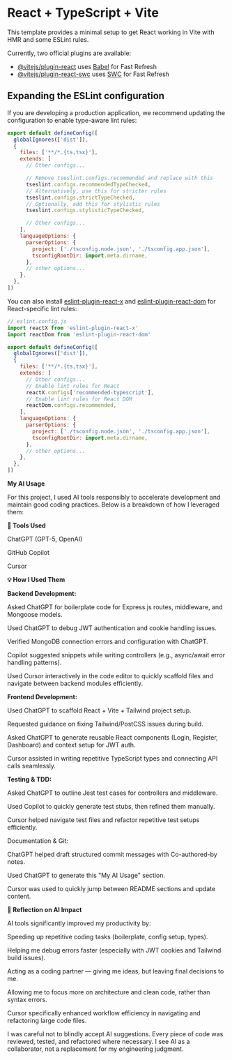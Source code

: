 # React + TypeScript + Vite

This template provides a minimal setup to get React working in Vite with HMR and some ESLint rules.

Currently, two official plugins are available:

- [@vitejs/plugin-react](https://github.com/vitejs/vite-plugin-react/blob/main/packages/plugin-react) uses [Babel](https://babeljs.io/) for Fast Refresh
- [@vitejs/plugin-react-swc](https://github.com/vitejs/vite-plugin-react/blob/main/packages/plugin-react-swc) uses [SWC](https://swc.rs/) for Fast Refresh

## Expanding the ESLint configuration

If you are developing a production application, we recommend updating the configuration to enable type-aware lint rules:

```js
export default defineConfig([
  globalIgnores(['dist']),
  {
    files: ['**/*.{ts,tsx}'],
    extends: [
      // Other configs...

      // Remove tseslint.configs.recommended and replace with this
      tseslint.configs.recommendedTypeChecked,
      // Alternatively, use this for stricter rules
      tseslint.configs.strictTypeChecked,
      // Optionally, add this for stylistic rules
      tseslint.configs.stylisticTypeChecked,

      // Other configs...
    ],
    languageOptions: {
      parserOptions: {
        project: ['./tsconfig.node.json', './tsconfig.app.json'],
        tsconfigRootDir: import.meta.dirname,
      },
      // other options...
    },
  },
])
```

You can also install [eslint-plugin-react-x](https://github.com/Rel1cx/eslint-react/tree/main/packages/plugins/eslint-plugin-react-x) and [eslint-plugin-react-dom](https://github.com/Rel1cx/eslint-react/tree/main/packages/plugins/eslint-plugin-react-dom) for React-specific lint rules:

```js
// eslint.config.js
import reactX from 'eslint-plugin-react-x'
import reactDom from 'eslint-plugin-react-dom'

export default defineConfig([
  globalIgnores(['dist']),
  {
    files: ['**/*.{ts,tsx}'],
    extends: [
      // Other configs...
      // Enable lint rules for React
      reactX.configs['recommended-typescript'],
      // Enable lint rules for React DOM
      reactDom.configs.recommended,
    ],
    languageOptions: {
      parserOptions: {
        project: ['./tsconfig.node.json', './tsconfig.app.json'],
        tsconfigRootDir: import.meta.dirname,
      },
      // other options...
    },
  },
])
```



**My AI Usage**

For this project, I used AI tools responsibly to accelerate development and maintain good coding practices. Below is a breakdown of how I leveraged them:

**🔧 Tools Used**

ChatGPT (GPT-5, OpenAI)

GitHub Copilot

Cursor

**💡 How I Used Them**

**Backend Development:**

Asked ChatGPT for boilerplate code for Express.js routes, middleware, and Mongoose models.

Used ChatGPT to debug JWT authentication and cookie handling issues.

Verified MongoDB connection errors and configuration with ChatGPT.

Copilot suggested snippets while writing controllers (e.g., async/await error handling patterns).

Used Cursor interactively in the code editor to quickly scaffold files and navigate between backend modules efficiently.

**Frontend Development:**

Used ChatGPT to scaffold React + Vite + Tailwind project setup.

Requested guidance on fixing Tailwind/PostCSS issues during build.

Asked ChatGPT to generate reusable React components (Login, Register, Dashboard) and context setup for JWT auth.

Cursor assisted in writing repetitive TypeScript types and connecting API calls seamlessly.

**Testing & TDD:**

Asked ChatGPT to outline Jest test cases for controllers and middleware.

Used Copilot to quickly generate test stubs, then refined them manually.

Cursor helped navigate test files and refactor repetitive test setups efficiently.

Documentation & Git:

ChatGPT helped draft structured commit messages with Co-authored-by notes.

Used ChatGPT to generate this "My AI Usage" section.

Cursor was used to quickly jump between README sections and update content.

**🧭 Reflection on AI Impact**

AI tools significantly improved my productivity by:

Speeding up repetitive coding tasks (boilerplate, config setup, types).

Helping me debug errors faster (especially with JWT cookies and Tailwind build issues).

Acting as a coding partner — giving me ideas, but leaving final decisions to me.

Allowing me to focus more on architecture and clean code, rather than syntax errors.

Cursor specifically enhanced workflow efficiency in navigating and refactoring large code files.

I was careful not to blindly accept AI suggestions. Every piece of code was reviewed, tested, and refactored where necessary. I see AI as a collaborator, not a replacement for my engineering judgment.

